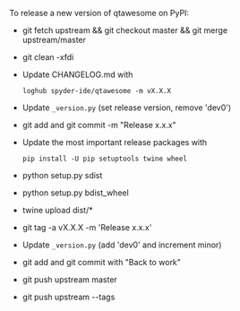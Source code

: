 To release a new version of qtawesome on PyPI:

* git fetch upstream && git checkout master && git merge upstream/master

* git clean -xfdi

* Update CHANGELOG.md with

      loghub spyder-ide/qtawesome -m vX.X.X

* Update `_version.py` (set release version, remove 'dev0')

* git add and git commit -m "Release x.x.x"

* Update the most important release packages with

      pip install -U pip setuptools twine wheel

* python setup.py sdist

* python setup.py bdist_wheel

* twine upload dist/*

* git tag -a vX.X.X -m 'Release x.x.x'

* Update `_version.py` (add 'dev0' and increment minor)

* git add and git commit with "Back to work"

* git push upstream master

* git push upstream --tags
